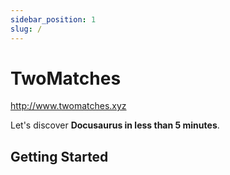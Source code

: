 ```yaml
---
sidebar_position: 1
slug: /
---
```


# TwoMatches

http://www.twomatches.xyz



Let's discover **Docusaurus in less than 5 minutes**.

## Getting Started

```

```